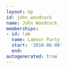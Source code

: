 ```yaml
---
layout: mp
id: john_woodcock
name: John Woodcock
memberships:
- id: lab
  name: Labour Party
  start: '2010-06-08'
  end: 
autogenerated: true
---
```

